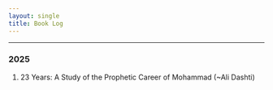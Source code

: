 ```yaml
---
layout: single
title: Book Log
---
```


<hr>
<h3>2025</h3>

<ol>
<li>23 Years: A Study of the Prophetic Career of Mohammad  (~Ali Dashti)</li>
</ol>
